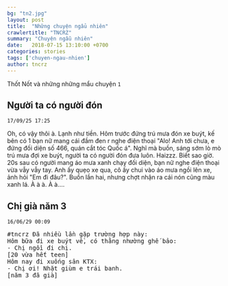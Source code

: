 ```yaml
---
bg: "tn2.jpg"
layout: post
title:  "Những chuyện ngẩu nhiên"
crawlertitle: "TNCRZ"
summary: "Chuyện ngẫu nhiên"
date:   2018-07-15 13:10:00 +0700
categories: stories
tags: ['chuyen-ngau-nhien']
author: tncrz
---
```

Thốt Nốt và những những mẩu chuyện `1`

## Người ta có người đón
`17/09/25 17:25`

Oh, có vậy thôi à.
Lạnh như tiền.
Hôm trước đứng trú mưa đón xe buýt, kế bên có 1 bạn nữ mang cái đầm đen r nghe điện thoại "Alo! Anh tới chưa, e đứng đối diện số 466, quán cắt tóc Quốc á".
Nghĩ mà buồn, sáng sớm lò mò trú mưa đợi xe buýt, người ta có người đón đưa luôn. Haizzz. Biết sao giờ. 20s sau có người mang áo mưa xanh chạy đối diện, bạn nữ nghe điện thoại vừa vẫy vẫy tay. Anh ấy quẹo xe qua, cô ấy chui vào áo mưa ngồi lên xe, ảnh hỏi "Em đi đâu?". Buồn lần hai, nhưng chợt nhận ra cái nón cũng màu xanh lá. À à à. À à....

## Chị già năm 3
`16/06/29 00:09`

<pre>
#tncrz Đã nhiều lần gặp trường hợp này:
Hôm bữa đi xe buýt về, có thằng nhường ghế bảo:
- Chị ngồi đi chị.
[20 vừa hết teen]
Hôm nay đi xuống sân KTX:
- Chị ơi! Nhặt giùm e trái banh.
[năm 3 đã già]
</pre>